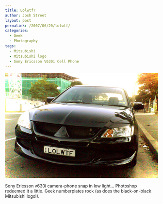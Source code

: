 ```yaml
---
title: Lolwtf?
author: Josh Street
layout: post
permalink: /2007/06/20/lolwtf/
categories:
  - Geek
  - Photography
tags:
  - Mitsubishi
  - Mitsubishi logo
  - Sony Ericsson V630i Cell Phone
---
```

![Car numberplate: LOLWTF][1]

Sony Ericsson v630i camera-phone snap in low light&#8230; Photoshop redeemed it a little. Geek numberplates rock (as does the black-on-black Mitsubishi logo!).

 [1]: /blog/wp-content/2007/06/lolwtf-numberplate-car.jpg "Car numberplate: LOLWTF"